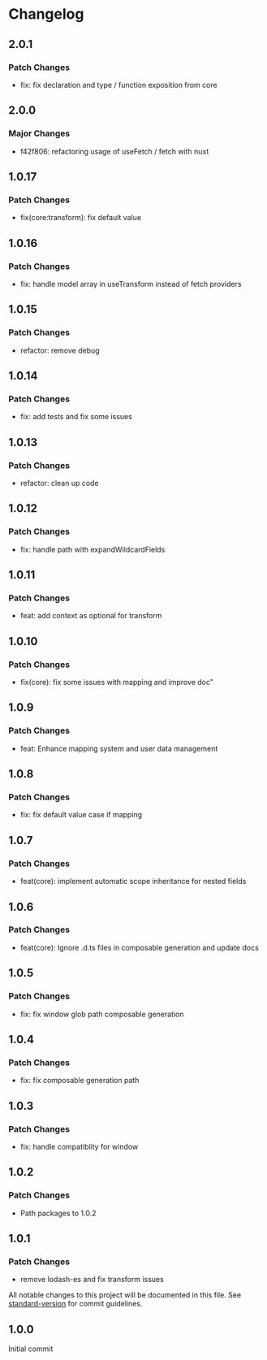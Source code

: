 # Changelog

## 2.0.1

### Patch Changes

- fix: fix declaration and type / function exposition from core

## 2.0.0

### Major Changes

- f42f806: refactoring usage of useFetch / fetch with nuxt

## 1.0.17

### Patch Changes

- fix(core:transform): fix default value

## 1.0.16

### Patch Changes

- fix: handle model array in useTransform instead of fetch providers

## 1.0.15

### Patch Changes

- refactor: remove debug

## 1.0.14

### Patch Changes

- fix: add tests and fix some issues

## 1.0.13

### Patch Changes

- refactor: clean up code

## 1.0.12

### Patch Changes

- fix: handle path with expandWildcardFields

## 1.0.11

### Patch Changes

- feat: add context as optional for transform

## 1.0.10

### Patch Changes

- fix(core): fix some issues with mapping and improve doc"

## 1.0.9

### Patch Changes

- feat: Enhance mapping system and user data management

## 1.0.8

### Patch Changes

- fix: fix default value case if mapping

## 1.0.7

### Patch Changes

- feat(core): implement automatic scope inheritance for nested fields

## 1.0.6

### Patch Changes

- feat(core): Ignore .d.ts files in composable generation and update docs

## 1.0.5

### Patch Changes

- fix: fix window glob path composable generation

## 1.0.4

### Patch Changes

- fix: fix composable generation path

## 1.0.3

### Patch Changes

- fix: handle compatiblity for window

## 1.0.2

### Patch Changes

- Path packages to 1.0.2

## 1.0.1

### Patch Changes

- remove lodash-es and fix transform issues

All notable changes to this project will be documented in this file. See [standard-version](https://github.com/conventional-changelog/standard-version) for commit guidelines.

## 1.0.0

Initial commit
